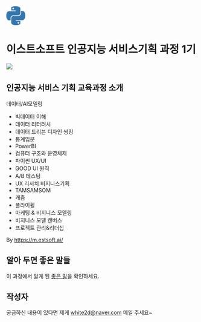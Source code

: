 <img src="image/python-color.svg" alt="mypy logo" width="50px"/>

이스트소프트 인공지능 서비스기획 과정 1기
=======================================

<img src="https://capsule-render.vercel.app/api?type=waving&color=auto&height=200&section=header&text=Welcome%20My%20Github!&fontSize=60" />




인공지능 서비스 기획 교육과정 소개
---------------
데이터/AI모델링
- 빅데이터 이해
- 데이터 리터러시
- 데이터 드리븐 디자인 씽킹
- 통계입문
- PowerBI
- 컴퓨터 구조와 운영체제
- 파이썬
UX/UI
- GOOD UI 원칙
- A/B 테스팅
- UX 리서치
비지니스기획
- TAMSAMSOM
- 캐즘
- 플라이휠
- 마케팅 & 비지니스 모델링
- 비지니스 모델 캔버스
- 프로젝트 관리&리더십

By https://m.estsoft.ai/



알아 두면 좋은 말들 
---------------

이 과정에서 알게 된 [좋은 말](https://www.notion.so/oreumi/5d0c977a69cd4f3e8b70599aa91b83a1)을 확인하세요.



작성자 
---------------

궁금하신 내용이 있다면 제게 <white2d@naver.com>  메일 주세요~